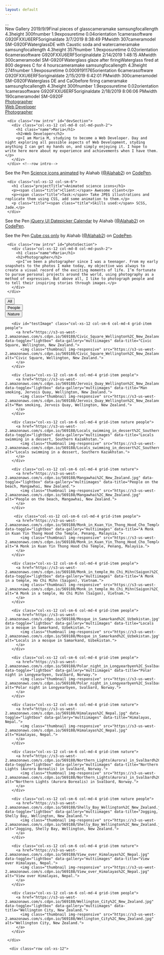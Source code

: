 ```yaml
---
layout: default
---
```



<div id="cp_widget_f4bf0931-aeef-4fb0-bc96-fb780fc370d5">...</div><script type="text/javascript">
var cpo = []; cpo["_object"] ="cp_widget_f4bf0931-aeef-4fb0-bc96-fb780fc370d5"; cpo["_fid"] = "AsIAfnO2WkaU";
var _cpmp = _cpmp || []; _cpmp.push(cpo);
(function() { var cp = document.createElement("script"); cp.type = "text/javascript";
cp.async = true; cp.src = "//www.cincopa.com/media-platform/runtime/libasync.js";
var c = document.getElementsByTagName("script")[0];
c.parentNode.insertBefore(cp, c); })(); </script><noscript><span>New Gallery 2019/9/9</span><span>Final pieces of glass</span><span>cameramake</span><span> samsung</span><span>focallength</span><span> 4.3</span><span>height</span><span> 300</span><span>fnumber</span><span> 1.9</span><span>exposuretime</span><span> 0.04</span><span>orientation</span><span> 1</span><span>camerasoftware</span><span> G920FXXU6ERF5</span><span>originaldate</span><span> 3/7/2019 8:38:49 PM</span><span>width</span><span> 307</span><span>cameramodel</span><span> SM-G920F</span><span>Waterglass</span><span>DE with Caustic soda and water</span><span>cameramake</span><span> samsung</span><span>focallength</span><span> 4.3</span><span>height</span><span> 357</span><span>fnumber</span><span> 1.9</span><span>exposuretime</span><span> 0.02</span><span>orientation</span><span> 6</span><span>camerasoftware</span><span> G920FXXU6ERF5</span><span>originaldate</span><span> 2/14/2019 1:48:15 AM</span><span>width</span><span> 300</span><span>cameramodel</span><span> SM-G920F</span><span>Waterglass glaze after firing</span><span>Waterglass fired at 800 degrees C for 4 hours</span><span>cameramake</span><span> samsung</span><span>focallength</span><span> 4.3</span><span>height</span><span> 274</span><span>fnumber</span><span> 1.9</span><span>exposuretime</span><span> 0.00091911765</span><span>orientation</span><span> 6</span><span>camerasoftware</span><span> G920FXXU6ERF5</span><span>originaldate</span><span> 2/15/2019 6:42:01 PM</span><span>width</span><span> 300</span><span>cameramodel</span><span> SM-G920F</span><span>Waterglass DE and CaO</span><span>before firing </span><span>cameramake</span><span> samsung</span><span>focallength</span><span> 4.3</span><span>height</span><span> 300</span><span>fnumber</span><span> 1.9</span><span>exposuretime</span><span> 0.02</span><span>orientation</span><span> 1</span><span>camerasoftware</span><span> G920FXXU6ERF5</span><span>originaldate</span><span> 2/18/2019 8:06:06 PM</span><span>width</span><span> 190</span><span>cameramodel</span><span> SM-G920F</span></noscript>



<div class="topSection">
     <div class="half-screen left-screen">
       <a href="#photoSection">Photographer</a>
     </div>
     <div class="half-screen right-screen">
       <a href="#devSection">Web Developer</a>
     </div>
   </div>

   <div class="nav">
     <div class="bottomNav">
     </div>
     <a href="#devSection" id="navText">Photographer</a>
   </div>

   <div class="envelopeIcon">
     <a href="#contactSection"><i class="fa fa-envelope"></i></a>
   </div>

   <div class="container main">

     <div class="row intro" id="devSection">
       <div class="col-xs-12 col-md-8 col-md-push-2">
         <h1 class="name">Maria</h1>
         <h2>Web Developer</h2>
         <p>I am Maria M, studying to become a Web Developer. Day and night exploring all possible aspects of Web Development, styding anything I can get my hands on, and simply enjoying it. I hope to write here more about my experience and achievements when I have them.</p>
       </div>
     </div> <!--row intro-->


   <div class="row project">
     <div class="projectImage col-xs-12 col-sm-6">
     <p data-height="300" data-theme-id="0" data-slug-hash="wWmJkK" data-default-tab="result" data-user="Alahab2" data-embed-version="2" class="codepen">See the Pen <a href="https://codepen.io/Alahab2/pen/wWmJkK/">Science icons animated</a> by Alahab (<a href="https://codepen.io/Alahab2">@Alahab2</a>) on <a href="https://codepen.io">CodePen</a>.</p></div>

     <div class="col-xs-12 col-sm-6">
       <h1 class="projectTitle">Animated science icons</h1>
       <p><span class="title">Client:</span> Awesome client</p>
       <p><span class="title">Task:</span> Take JPEG illustrations and replicate them using CSS, add some animation to them.</p>
       <p class="title"><span class="title">Skills used:</span> SCSS, Jade.</p>
     </div>
   </div>

   <div class="row project">
       <div class="col-xs-12 col-sm-6 col-sm-push-6 projectImage">
         <p data-height="300" data-theme-id="0" data-slug-hash="rLeyar" data-default-tab="result" data-user="Alahab2" data-embed-version="2" class="codepen">See the Pen <a href="https://codepen.io/Alahab2/pen/rLeyar/">jQuery UI Datepicker Calendar</a> by Alahab (<a href="https://codepen.io/Alahab2">@Alahab2</a>) on <a href="https://codepen.io">CodePen</a>.</p>
       </div>



   <div class="row project">
       <div class="col-xs-12 col-sm-6 projectImage">
         <p data-height="265" data-theme-id="0" data-slug-hash="dXmAAR" data-default-tab="result" data-user="Alahab2" data-embed-version="2" class="codepen">See the Pen <a href="https://codepen.io/Alahab2/pen/dXmAAR/">Cube css only</a> by Alahab (<a href="https://codepen.io/Alahab2">@Alahab2</a>) on <a href="https://codepen.io">CodePen</a>.</p>
       </div>




     <div class="row intro" id="photoSection">
       <div class="col-xs-12 col-md-8 col-md-push-2">
         <h1 class="name">Maria</h1>
         <h2>Photographer</h2>
         <p>I’ve been a photographer since I was a teenager. From my early snapshots to the photos I make today, my objective was always to create a visual record of the exciting moments of life. I’m fortunate to pursue personal projects around the world, using photography as a method of expression. But above all, I like to photograph people and to tell their inspiring stories through images.</p>
       </div>
     </div>

   <!--filtering-->
   <div class="row gallery col-xs-12">
   <div class="btn-group btn-group-justified filter-button-group hidden-xs" role="group" aria-label="filterImages">
     <div class="btn-group" role="group">
       <button type="button" class="btn btn-default is-checked" data-filter="*">All</button>
     </div>
     <div class="btn-group" role="group">
       <button type="button" class="btn btn-default" data-filter=".people">People</button>
     </div>
     <div class="btn-group" role="group">
       <button type="button" class="btn btn-default" data-filter=".nature">Nature</button>
     </div>
   </div>  
     <div class="grid">
       <div class="grid-sizer col-xs-12 col-sm-6 col-md-4 col-lg-4"></div>

       <div id="testImage" class="col-xs-12 col-sm-6 col-md-4 grid-item people">
         <a href="https://s3-us-west-2.amazonaws.com/s.cdpn.io/569188/Civic_Square_Wellington%2C_New_Zealand.jpg" data-toggle="lightbox" data-gallery="multiimages" data-title="Civic Square, Wellington, New Zealand.">
           <img class="thumbnail img-responsive" src="https://s3-us-west-2.amazonaws.com/s.cdpn.io/569188/Civic_Square_Wellington%2C_New_Zealand.jpg" alt="Civic Square, Wellington, New Zealand.">
         </a>
       </div>

       <div class="col-xs-12 col-sm-6 col-md-4 grid-item people">
         <a href="https://s3-us-west-2.amazonaws.com/s.cdpn.io/569188/Jervois_Quay_Wellington%2C_New_Zealand.jpg" data-toggle="lightbox" data-gallery="multiimages" data-title="Man smoking, Jervois Quay, Wellington, New Zealand.">
           <img class="thumbnail img-responsive" src="https://s3-us-west-2.amazonaws.com/s.cdpn.io/569188/Jervois_Quay_Wellington%2C_New_Zealand.jpg" alt="Man smoking, Jervois Quay, Wellington, New Zealand.">
         </a>
       </div>

       <div class="col-xs-12 col-sm-6 col-md-4 grid-item nature people">
         <a href="https://s3-us-west-2.amazonaws.com/s.cdpn.io/569188/Locals_swimming_in_dessert%2C_Southern_Kazakhstan.jpg" data-toggle="lightbox" data-gallery="multiimages" data-title="Locals swimming in a dessert, Southern Kazakhstan.">
           <img class="thumbnail img-responsive" src="https://s3-us-west-2.amazonaws.com/s.cdpn.io/569188/Locals_swimming_in_dessert%2C_Southern_Kazakhstan.jpg" alt="Locals swimming in a dessert, Southern Kazakhstan.">
         </a>
       </div>

       <div class="col-xs-12 col-sm-6 col-md-4 grid-item nature">
         <a href="https://s3-us-west-2.amazonaws.com/s.cdpn.io/569188/Mangawhai%2C_New_Zealand.jpg" data-toggle="lightbox" data-gallery="multiimages" data-title="People on the beach, Mangawhai, New Zealand.">
           <img class="thumbnail img-responsive" src="https://s3-us-west-2.amazonaws.com/s.cdpn.io/569188/Mangawhai%2C_New_Zealand.jpg" alt="People on the beach, Mangawhai, New Zealand.">
         </a>
       </div>

        <div class="col-xs-12 col-sm-6 col-md-4 grid-item people">
         <a href="https://s3-us-west-2.amazonaws.com/s.cdpn.io/569188/Monk_in_Kuan_Yin_Thong_Hood_Cho_Temple%2C_Penang%2C_Malaysia.jpg" data-toggle="lightbox" data-gallery="multiimages" data-title="A Monk in Kuan Yin Thong Hood Cho Temple, Penang, Malaysia.">
           <img class="thumbnail img-responsive" src="https://s3-us-west-2.amazonaws.com/s.cdpn.io/569188/Monk_in_Kuan_Yin_Thong_Hood_Cho_Temple%2C_Penang%2C_Malaysia.jpg" alt="A Monk in Kuan Yin Thong Hood Cho Temple, Penang, Malaysia.">
         </a>
       </div>

       <div class="col-xs-12 col-sm-6 col-md-4 grid-item people">
         <a href="https://s3-us-west-2.amazonaws.com/s.cdpn.io/569188/Monk_in_temple_Ho_Chi_Mihn(Saigon)%2C_Vietnam.jpg" data-toggle="lightbox" data-gallery="multiimages" data-title="A Monk in a temple, Ho Chi Mihn (Saigon), Vietnam.">
           <img class="thumbnail img-responsive" src="https://s3-us-west-2.amazonaws.com/s.cdpn.io/569188/Monk_in_temple_Ho_Chi_Mihn(Saigon)%2C_Vietnam.jpg" alt="A Monk in a temple, Ho Chi Mihn (Saigon), Vietnam.">
         </a>
       </div>

       <div class="col-xs-12 col-sm-6 col-md-4 grid-item people">
         <a href="https://s3-us-west-2.amazonaws.com/s.cdpn.io/569188/Mosque_in_Samarkand%2C_Uzbekistan.jpg" data-toggle="lightbox" data-gallery="multiimages" data-title="Locals in a mosque in Samarkand, Uzbekistan.">
           <img class="thumbnail img-responsive" src="https://s3-us-west-2.amazonaws.com/s.cdpn.io/569188/Mosque_in_Samarkand%2C_Uzbekistan.jpg" alt="Locals in a mosque in Samarkand, Uzbekistan.">
         </a>
       </div>

       <div class="col-xs-12 col-sm-6 col-md-4 grid-item people">
         <a href="https://s3-us-west-2.amazonaws.com/s.cdpn.io/569188/Polar_night_in_Longyearbyen%2C_Svalbard%2C_Norway.jpg" data-toggle="lightbox" data-gallery="multiimages" data-title="Polar night in Longyearbyen, Svalbard, Norway.">
           <img class="thumbnail img-responsive" src="https://s3-us-west-2.amazonaws.com/s.cdpn.io/569188/Polar_night_in_Longyearbyen%2C_Svalbard%2C_Norway.jpg" alt="Polar night in Longyearbyen, Svalbard, Norway.">
         </a>
       </div>

       <div class="col-xs-12 col-sm-6 col-md-4 grid-item nature">
         <a href="https://s3-us-west-2.amazonaws.com/s.cdpn.io/569188/Himalayas%2C_Nepal.jpg" data-toggle="lightbox" data-gallery="multiimages" data-title="Himalayas, Nepal.">
           <img class="thumbnail img-responsive" src="https://s3-us-west-2.amazonaws.com/s.cdpn.io/569188/Himalayas%2C_Nepal.jpg" alt="Himalayas, Nepal.">
         </a>
       </div>

       <div class="col-xs-12 col-sm-6 col-md-4 grid-item nature">
         <a href="https://s3-us-west-2.amazonaws.com/s.cdpn.io/569188/Northern_Lights(Aurora)_in_Svalbard%2C_Norway.jpg" data-toggle="lightbox" data-gallery="multiimages" data-title="Northern Lights (Aurora Borealis) in Svalbard, Norway.">
           <img class="thumbnail img-responsive" src="https://s3-us-west-2.amazonaws.com/s.cdpn.io/569188/Northern_Lights(Aurora)_in_Svalbard%2C_Norway.jpg" alt="Northern Lights (Aurora Borealis) in Svalbard, Norway.">
         </a>
       </div>

       <div class="col-xs-12 col-sm-6 col-md-4 grid-item nature people">
         <a href="https://s3-us-west-2.amazonaws.com/s.cdpn.io/569188/Shelly_Bay_Wellington%2C_New_Zealand.jpg" data-toggle="lightbox" data-gallery="multiimages" data-title="Jogging, Shelly Bay, Wellington, New Zealand.">
           <img class="thumbnail img-responsive" src="https://s3-us-west-2.amazonaws.com/s.cdpn.io/569188/Shelly_Bay_Wellington%2C_New_Zealand.jpg" alt="Jogging, Shelly Bay, Wellington, New Zealand.">
         </a>
       </div>

       <div class="col-xs-12 col-sm-6 col-md-4 grid-item nature">
         <a href="https://s3-us-west-2.amazonaws.com/s.cdpn.io/569188/View_over_Himalayas%2C_Nepal.jpg" data-toggle="lightbox" data-gallery="multiimages" data-title="View over Himalayas, Nepal.">
           <img class="thumbnail img-responsive" src="https://s3-us-west-2.amazonaws.com/s.cdpn.io/569188/View_over_Himalayas%2C_Nepal.jpg" alt="View over Himalayas, Nepal.">
         </a>
       </div>

       <div class="col-xs-12 col-sm-6 col-md-4 grid-item people">
         <a href="https://s3-us-west-2.amazonaws.com/s.cdpn.io/569188/Wellington_City%2C_New_Zealand.jpg" data-toggle="lightbox" data-gallery="multiimages" data-title="Wellington City, New Zealand.">
           <img class="thumbnail img-responsive" src="https://s3-us-west-2.amazonaws.com/s.cdpn.io/569188/Wellington_City%2C_New_Zealand.jpg" alt="Wellington City, New Zealand.">
         </a>
       </div>

     </div>
   </div>

      <div class="row col-xs-12">



 </div>
</div>
</div>
